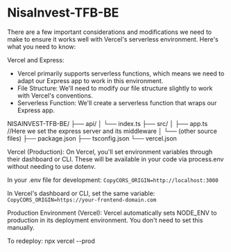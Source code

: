# NisaInvest-TFB-BE

There are a few important considerations and modifications we need to make to ensure it works well with Vercel's serverless environment. Here's what you need to know:

Vercel and Express:
* Vercel primarily supports serverless functions, which means we need to adapt our Express app to work in this environment.
* File Structure: We'll need to modify our file structure slightly to work with Vercel's conventions.
* Serverless Function: We'll create a serverless function that wraps our Express app.

NISAINVEST-TFB-BE/
├── api/
│   └── index.ts
├── src/
│   ├── app.ts //Here we set the express server and its middleware
│   └── (other source files)
├── package.json
├── tsconfig.json
└── vercel.json


Vercel (Production):
On Vercel, you'll set environment variables through their dashboard or CLI. These will be available in your code via process.env without needing to use dotenv.

In your .env file for development:
```CopyCORS_ORIGIN=http://localhost:3000```

In Vercel's dashboard or CLI, set the same variable:
```CopyCORS_ORIGIN=https://your-frontend-domain.com```

Production Environment (Vercel):
Vercel automatically sets NODE_ENV to production in its deployment environment. You don't need to set this manually.

To redeploy:
npx vercel --prod